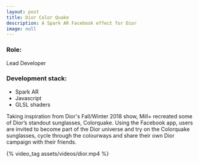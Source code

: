 ```yaml
---
layout: post
title: Dior Color Quake
description: A Spark AR Facebook effect for Dior
image: null
---
```


<h3>Role:</h3>
<p>Lead Developer</p>

<h3>Development stack:</h3>

<ul>
    <li>Spark AR</li>
    <li>Javascript</li>
    <li>GLSL shaders</li>
</ul>

<p>Taking inspiration from Dior's Fall/Winter 2018 show, Mill+ recreated some of Dior’s standout sunglasses, Colorquake. Using the Facebook app, users are invited to become part of the Dior universe and try on the Colorquake sunglasses, cycle through the colourways and share their own Dior campaign with their friends.</p>

<p>{% video_tag assets/videos/dior.mp4 %}</p>

<br>



